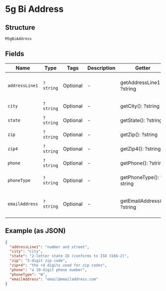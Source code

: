 
# 5g Bi Address

## Structure

`M5gBiAddress`

## Fields

| Name | Type | Tags | Description | Getter | Setter |
|  --- | --- | --- | --- | --- | --- |
| `addressLine1` | `?string` | Optional | - | getAddressLine1(): ?string | setAddressLine1(?string addressLine1): void |
| `city` | `?string` | Optional | - | getCity(): ?string | setCity(?string city): void |
| `state` | `?string` | Optional | - | getState(): ?string | setState(?string state): void |
| `zip` | `?string` | Optional | - | getZip(): ?string | setZip(?string zip): void |
| `zip4` | `?string` | Optional | - | getZip4(): ?string | setZip4(?string zip4): void |
| `phone` | `?string` | Optional | - | getPhone(): ?string | setPhone(?string phone): void |
| `phoneType` | `?string` | Optional | - | getPhoneType(): ?string | setPhoneType(?string phoneType): void |
| `emailAddress` | `?string` | Optional | - | getEmailAddress(): ?string | setEmailAddress(?string emailAddress): void |

## Example (as JSON)

```json
{
  "addressLine1": "number and street",
  "city": "city",
  "state": "2-letter state ID (conforms to ISO 3166-2)",
  "zip": "5-digit zip code",
  "zip+4": "the +4 digits used for zip codes",
  "phone": "a 10-digit phone number",
  "phoneType": "W",
  "emailAddress": "email@emailaddress.com"
}
```

